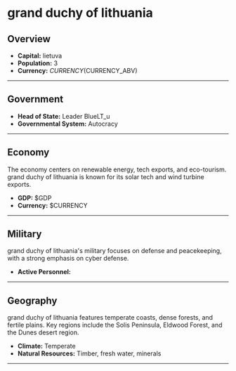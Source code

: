 # grand duchy of lithuania

## Overview

- **Capital:** lietuva
- **Population:** 3
- **Currency:** $CURRENCY ($CURRENCY_ABV)

---

## Government

- **Head of State:** Leader BlueLT_u
- **Governmental System:** Autocracy

---

## Economy
The economy centers on renewable energy, tech exports, and eco-tourism. grand duchy of lithuania is known for its solar tech and wind turbine exports.

- **GDP:** $GDP
- **Currency:** $CURRENCY

---

## Military
grand duchy of lithuania's military focuses on defense and peacekeeping, with a strong emphasis on cyber defense.

- **Active Personnel:** 

---

## Geography
grand duchy of lithuania features temperate coasts, dense forests, and fertile plains. Key regions include the Solis Peninsula, Eldwood Forest, and the Dunes desert region.

- **Climate:** Temperate
- **Natural Resources:** Timber, fresh water, minerals

---